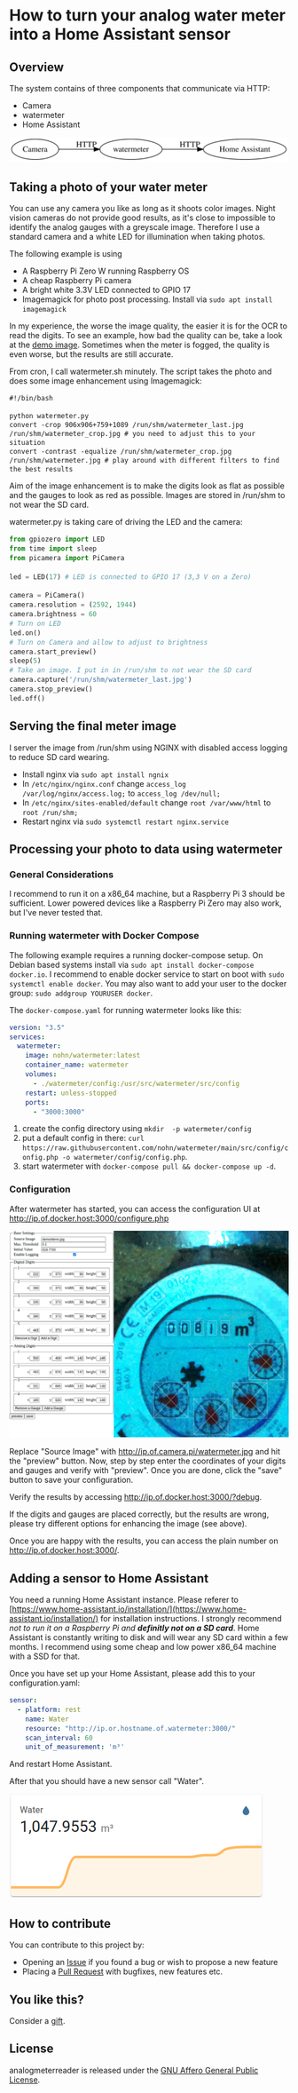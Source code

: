 # How to turn your analog water meter into a Home Assistant sensor

## Overview

The system contains of three components that communicate via HTTP:

* Camera
* watermeter
* Home Assistant

![demo image](overview.svg)

## Taking a photo of your water meter

You can use any camera you like as long as it shoots color images. Night vision cameras do not provide good results, as it's close to impossible to identify the analog gauges with a greyscale image. Therefore I use a standard camera and a white LED for illumination when taking photos. 

The following example is using

* A Raspberry Pi Zero W running Raspberry OS
* A cheap Raspberry Pi camera
* A bright white 3.3V LED connected to GPIO 17
* Imagemagick for photo post processing. Install via ```sudo apt install imagemagick```

In my experience, the worse the image quality, the easier it is for the OCR to read the digits. To see an example, how bad the quality can be, take a look at the [demo image](../src/demo/demo.jpg). Sometimes when the meter is fogged, the quality is even worse, but the results are still accurate.

From cron, I call watermeter.sh minutely. The script takes the photo and does some image enhancement using Imagemagick:

```shell
#!/bin/bash

python watermeter.py
convert -crop 906x906+759+1089 /run/shm/watermeter_last.jpg /run/shm/watermeter_crop.jpg # you need to adjust this to your situation
convert -contrast -equalize /run/shm/watermeter_crop.jpg /run/shm/watermeter.jpg # play around with different filters to find the best results
```

Aim of the image enhancement is to make the digits look as flat as possible and the gauges to look as red as possible.  Images are stored in /run/shm to not wear the SD card.

watermeter.py is taking care of driving the LED and the camera:

```python
from gpiozero import LED
from time import sleep
from picamera import PiCamera

led = LED(17) # LED is connected to GPIO 17 (3,3 V on a Zero)
    
camera = PiCamera()
camera.resolution = (2592, 1944)
camera.brightness = 60
# Turn on LED
led.on() 
# Turn on Camera and allow to adjust to brightness
camera.start_preview()
sleep(5)
# Take an image. I put in in /run/shm to not wear the SD card
camera.capture('/run/shm/watermeter_last.jpg')
camera.stop_preview()
led.off()
```

## Serving the final meter image

I server the image from /run/shm using NGINX with disabled access logging to reduce SD card wearing.

* Install nginx via ```sudo apt install ngnix```
* In ```/etc/nginx/nginx.conf``` change ```access_log /var/log/nginx/access.log;``` to ```access_log /dev/null;```
* In ```/etc/nginx/sites-enabled/default``` change ```root /var/www/html``` to ```root /run/shm;```
* Restart nginx via ```sudo systemctl restart nginx.service```

## Processing your photo to data using watermeter

### General Considerations

I recommend to run it on a x86_64 machine, but a Raspberry Pi 3 should be sufficient. Lower powered devices like a Raspberry Pi Zero may also work, but I've never tested that.

### Running watermeter with Docker Compose

The following example requires a running docker-compose setup. On Debian based systems install via ```sudo apt install docker-compose docker.io```. I recommend to enable docker service to start on boot with ```sudo systemctl enable docker```. You may also want to add your user to the docker group: ```sudo addgroup YOURUSER docker```.

The ```docker-compose.yaml``` for running watermeter looks like this:

```yaml
version: "3.5"
services:
  watermeter:
    image: nohn/watermeter:latest
    container_name: watermeter
    volumes:
      - ./watermeter/config:/usr/src/watermeter/src/config
    restart: unless-stopped
    ports:
      - "3000:3000"
```

1. create the config directory using ```mkdir  -p watermeter/config```
2. put a default config in there: ```curl https://raw.githubusercontent.com/nohn/watermeter/main/src/config/config.php -o watermeter/config/config.php```.
3. start watermeter with ```docker-compose pull && docker-compose up -d```.

### Configuration

After watermeter has started, you can access the configuration UI at http://ip.of.docker.host:3000/configure.php

![Configuration GUI Screenshot](configure.png)

Replace "Source Image" with http://ip.of.camera.pi/watermeter.jpg and hit the "preview" button. Now, step by step enter the coordinates of your digits and gauges and verify with "preview". Once you are done, click the "save" button to save your configuration.

Verify the results by accessing http://ip.of.docker.host:3000/?debug.

If the digits and gauges are placed correctly, but the results are wrong, please try different options for enhancing the image (see above).

Once you are happy with the results, you can access the plain number on http://ip.of.docker.host:3000/.

## Adding a sensor to Home Assistant

You need a running Home Assistant instance. Please referer to [https://www.home-assistant.io/installation/](https://www.home-assistant.io/installation/) for installation instructions. I strongly recommend _not to run it on a Raspberry Pi and <b>definitly not on a SD card</b>_. Home Assistant is constantly writing to disk and will wear any SD card within a few months. I recommend using some cheap and low power x86_64 machine with a SSD for that.  

Once you have set up your Home Assistant, please add this to your configuration.yaml: 

```yaml
sensor:
  - platform: rest
    name: Water
    resource: "http://ip.or.hostname.of.watermeter:3000/"
    scan_interval: 60
    unit_of_measurement: 'm³'
```

And restart Home Assistant.

After that you should have a new sensor call "Water".

![Home Assistant Dashboard](hass.png)

## How to contribute

You can contribute to this project by:

* Opening an [Issue](https://github.com/nohn/watermeter/issues) if you found a bug or wish to propose a new feature
* Placing a [Pull Request](https://github.com/nohn/watermeter/pulls) with bugfixes, new features etc.

## You like this?

Consider a [gift](https://www.amazon.de/hz/wishlist/genericItemsPage/3HYH6NR8ZI0WI).

## License

analogmeterreader is released under the [GNU Affero General Public License](LICENSE).

